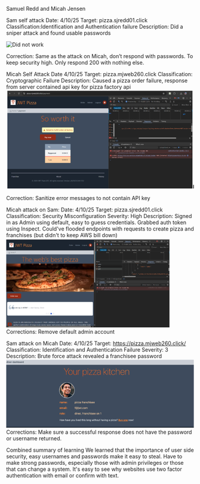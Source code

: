 Samuel Redd and Micah Jensen

Sam self attack
Date: 4/10/25
Target: pizza.sjredd01.click
Classification:Identification and Authentication failure
Description: Did a sniper attack and found usable passwords

![Did not work](./picture1png)

Correction: Same as the attack on Micah, don’t respond with passwords. To keep security high. Only respond 200 with nothing else.

Micah Self Attack
Date 4/10/25
Target: pizza.mjweb260.click
Classification: Cryptographic Failure
Description: Caused a pizza order failure, response from server contained api key for pizza factory api
![Did not work](./picture2.png)

Correction: Sanitize error messages to not contain API key

Micah attack on Sam:
Date: 4/10/25
Target: pizza.sjredd01.click
Classification: Security Misconfiguration
Severity: High
Description: Signed in as Admin using default, easy to guess credentials. Grabbed auth token using Inspect. Could've flooded endpoints with requests to create pizza and franchises (but didn't to keep AWS bill down)
![Did not work](./picture3.png)
Corrections: Remove default admin account

Sam attack on Micah
Date: 4/10/25
Target: https://pizza.mjweb260.click/
Classification: Identification and Authentication Failure
Severity: 3
Description: Brute force attack revealed a franchisee password
![Did not work](./picture4.png)
Corrections: Make sure a successful response does not have the password or username returned.

Combined summary of learning
We learned that the importance of user side security, easy usernames and passwords make it easy to steal. Have to make strong passwords, especially those with admin privileges or those that can change a system. It's easy to see why websites use two factor authentication with email or confirm with text.

